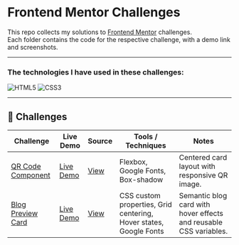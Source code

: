 # Frontend Mentor Challenges

This repo collects my solutions to [Frontend Mentor](https://www.frontendmentor.io/) challenges. </br>
Each folder contains the code for the respective challenge, with a demo link and screenshots.

---

### The technologies I have used in these challenges:
![HTML5](https://img.shields.io/badge/html5-%23E34F26.svg?style=for-the-badge&logo=html5&logoColor=white) 
![CSS3](https://img.shields.io/badge/css3-%231572B6.svg?style=for-the-badge&logo=css3&logoColor=white) 

---
## 📂 Challenges

| Challenge | Live Demo | Source | Tools / Techniques | Notes |
|-----------|-----------|------|--------------------|-------|
| [QR Code Component](https://www.frontendmentor.io/challenges/qr-code-component-iux_sIO_H) | [Live Demo](https://qr-code-component-shrey.netlify.app/) | [View](https://github.com/shrey-projects/frontend-mentor-challenges/tree/main/qr-code-component) |  Flexbox, Google Fonts, Box-shadow | Centered card layout with responsive QR image. |
| [Blog Preview Card](https://www.frontendmentor.io/solutions/blog-preview-card---semantic-accessible-component-with-hover-states-bU8EJU6S6w) | [Live Demo](https://blog-preview-card-shrey.netlify.app/) | [View](https://github.com/shrey-projects/frontend-mentor-challenges/tree/main/blog-preview-card) |  CSS custom properties, Grid centering, Hover states, Google Fonts | Semantic blog card with hover effects and reusable CSS variables. |
